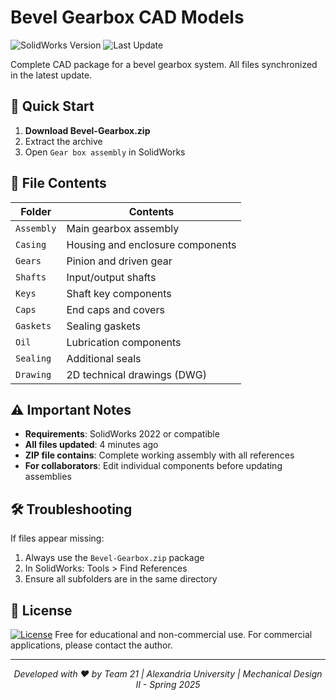 # Bevel Gearbox CAD Models

![SolidWorks Version](https://img.shields.io/badge/SolidWorks-2022-blue)
![Last Update](https://img.shields.io/badge/Last_Update-4_minutes_ago-brightgreen)

Complete CAD package for a bevel gearbox system. All files synchronized in the latest update.

## 🚀 Quick Start
1. **Download Bevel-Gearbox.zip**
2. Extract the archive
3. Open `Gear box assembly` in SolidWorks

## 📂 File Contents
| Folder       | Contents                          |
|--------------|-----------------------------------|
| `Assembly`  | Main gearbox assembly             |
| `Casing`    | Housing and enclosure components  |
| `Gears`     | Pinion and driven gear            |
| `Shafts`    | Input/output shafts               |
| `Keys`      | Shaft key components              |
| `Caps`      | End caps and covers               |
| `Gaskets`   | Sealing gaskets                   |
| `Oil`       | Lubrication components            |
| `Sealing`   | Additional seals                  |
| `Drawing`   | 2D technical drawings (DWG)       |

## ⚠️ Important Notes
- **Requirements**: SolidWorks 2022 or compatible
- **All files updated**: 4 minutes ago
- **ZIP file contains**: Complete working assembly with all references
- **For collaborators**: Edit individual components before updating assemblies

## 🛠️ Troubleshooting
If files appear missing:
1. Always use the `Bevel-Gearbox.zip` package
2. In SolidWorks: Tools > Find References
3. Ensure all subfolders are in the same directory

## 📄 License
[![License](https://img.shields.io/badge/License-MIT-blue.svg)](LICENSE)
Free for educational and non-commercial use. For commercial applications, please contact the author.

---

<div align="center">
  <i>Developed with ❤️ by Team 21 | Alexandria University | Mechanical Design II - Spring 2025</i>
</div>
